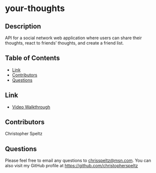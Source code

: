 # your-thoughts


## Description
API for a social network web application where users can share their thoughts, react to friends’ thoughts, and create a friend list.


## Table of Contents
- [Link](#link)
- [Contributors](#contributors)
- [Questions](#questions)

## Link
- [Video Walkthrough](https://drive.google.com/file/d/1lXWj6zNX-ylxRgqmEZzTqPI3DLCIs9qY/view?usp=sharing)


## Contributors
Christopher Speltz

## Questions
Please feel free to email any questions to chrisspeltz@msn.com. You can also visit my GitHub profile at https://github.com/christopherspeltz